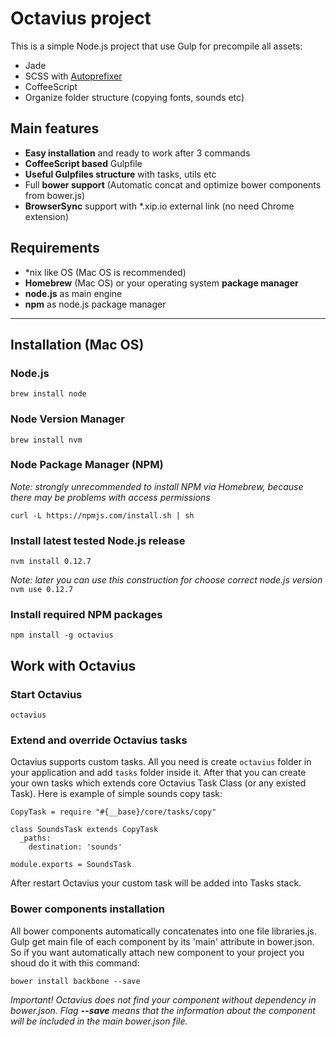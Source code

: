Octavius project
=======
This is a simple Node.js project that use Gulp for precompile all assets:

- Jade
- SCSS with [Autoprefixer](https://github.com/postcss/autoprefixer-core)
- CoffeeScript
- Organize folder structure (copying fonts, sounds etc)

## Main features

- **Easy installation** and ready to work after 3 commands
- **CoffeeScript based** Gulpfile 
- **Useful Gulpfiles structure** with tasks, utils etc
- Full **bower support** (Automatic concat and optimize bower components from bower.js)
- **BrowserSync** support with *.xip.io external link (no need Chrome extension)
 
## Requirements
- *nix like OS (Mac OS is recommended)
- **Homebrew** (Mac OS) or your operating system **package manager**
- **node.js** as main engine
- **npm** as node.js package manager

----

## Installation (Mac OS)
### Node.js
`brew install node`

### Node Version Manager
`brew install nvm`

### Node Package Manager (NPM)
*Note: strongly unrecommended to install NPM via Homebrew, because there may be problems with access permissions*

`curl -L https://npmjs.com/install.sh | sh`

### Install latest tested Node.js release
`nvm install 0.12.7`

*Note: later you can use this construction for choose correct node.js version*
`nvm use 0.12.7`

### Install required NPM packages
`npm install -g octavius`
 
## Work with Octavius
### Start Octavius
`octavius`

### Extend and override Octavius tasks
Octavius supports custom tasks. All you need is create `octavius` folder in your application and add `tasks` folder inside it. After that you can create your own tasks which extends core Octavius Task Class (or any existed Task).
Here is example of simple sounds copy task:

```
CopyTask = require "#{__base}/core/tasks/copy"

class SoundsTask extends CopyTask
  _paths:
    destination: 'sounds'

module.exports = SoundsTask
```

After restart Octavius your custom task will be added into Tasks stack.

### Bower components installation
All bower components automatically concatenates into one file libraries.js. Gulp get main file of each component by its 'main' attribute in bower.json. So if you want automatically attach new component to your project you shoud do it with this command:

`bower install backbone --save`

*Important! Octavius does not find your component without dependency in bower.json. Flag **--save** means that the information about the component will be included in the main bower.json file.*